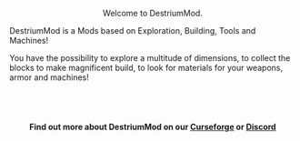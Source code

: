 <p align="center">Welcome to DestriumMod.</p>
<p>DestriumMod is a Mods based on Exploration, Building, Tools and Machines!</p>
<p>You have the possibility to explore a multitude of dimensions, to collect the blocks to make magnificent build, to look for materials for your weapons, armor and machines!</p>
<p>&nbsp;</p>

<h1></h1>
<h4 align="center">Find out more about DestriumMod on our <a href="https://www.curseforge.com/minecraft/mc-mods/destriummod">Curseforge</a> or <a href="https://discord.com/invite/FMjuQYdBsJ">Discord</a></h4>